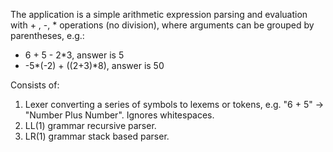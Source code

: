 The application is a simple arithmetic expression parsing and evaluation with + , -, *  operations (no division), where arguments can be grouped by parentheses, e.g.:

* 6 + 5 - 2*3, answer is 5
* -5*(-2) + ((2+3)*8), answer is 50

Consists of:
1) Lexer converting a series of symbols to lexems or tokens, e.g. "6 + 5" -> "Number Plus Number". Ignores whitespaces.
2) LL(1) grammar recursive parser.
3) LR(1) grammar stack based parser.
